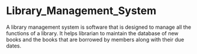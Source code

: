 # Library_Management_System
A library management system is software that is designed to manage all the functions of a library. It helps librarian to maintain the database of new books and the books that are borrowed by members along with their due dates.
